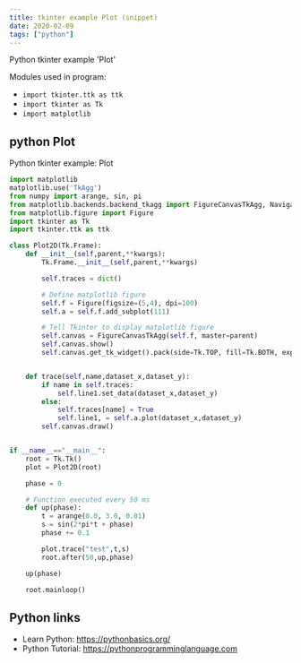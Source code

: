 ```yaml
---
title: tkinter example Plot (snippet)
date: 2020-02-09
tags: ["python"]
---
```

Python tkinter example 'Plot'


Modules used in program: 
* `import tkinter.ttk as ttk`
* `import tkinter as Tk`
* `import matplotlib`

## python Plot

Python tkinter example: Plot

```python
import matplotlib
matplotlib.use('TkAgg')
from numpy import arange, sin, pi
from matplotlib.backends.backend_tkagg import FigureCanvasTkAgg, NavigationToolbar2TkAgg
from matplotlib.figure import Figure
import tkinter as Tk
import tkinter.ttk as ttk

class Plot2D(Tk.Frame):
    def __init__(self,parent,**kwargs):
        Tk.Frame.__init__(self,parent,**kwargs)

        self.traces = dict()

        # Define matplotlib figure
        self.f = Figure(figsize=(5,4), dpi=100)
        self.a = self.f.add_subplot(111)

        # Tell Tkinter to display matplotlib figure
        self.canvas = FigureCanvasTkAgg(self.f, master=parent)
        self.canvas.show()
        self.canvas.get_tk_widget().pack(side=Tk.TOP, fill=Tk.BOTH, expand=1)


    def trace(self,name,dataset_x,dataset_y):
        if name in self.traces:
            self.line1.set_data(dataset_x,dataset_y)
        else:
            self.traces[name] = True
            self.line1, = self.a.plot(dataset_x,dataset_y)
        self.canvas.draw()


if __name__=="__main__":
    root = Tk.Tk()
    plot = Plot2D(root)

    phase = 0

    # Function executed every 50 ms
    def up(phase):
        t = arange(0.0, 3.0, 0.01)
        s = sin(2*pi*t + phase)
        phase += 0.1

        plot.trace("test",t,s)
        root.after(50,up,phase)

    up(phase)

    root.mainloop()

```

## Python links

- Learn Python: https://pythonbasics.org/
- Python Tutorial: https://pythonprogramminglanguage.com
